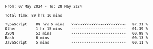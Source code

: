 
<!--START_SECTION:waka-->

```txt
From: 07 May 2024 - To: 28 May 2024

Total Time: 89 hrs 16 mins

TypeScript    88 hrs 5 mins   >>>>>>>>>>>>>>>>>>>>>>>>-   97.31 %
Other         1 hr 15 mins    -------------------------   01.39 %
JSON          53 mins         -------------------------   00.99 %
Bash          6 mins          -------------------------   00.13 %
JavaScript    5 mins          -------------------------   00.11 %
```

<!--END_SECTION:waka-->

<!--

### Hi there 👋
**Iam-cesar/Iam-cesar** is a ✨ _special_ ✨ repository because its `README.md` (this file) appears on your GitHub profile.

Here are some ideas to get you started:

- 🔭 I’m currently working on ...
- 🌱 I’m currently learning ...
- 👯 I’m looking to collaborate on ...
- 🤔 I’m looking for help with ...
- 💬 Ask me about ...
- 📫 How to reach me: ...
- 😄 Pronouns: ...
- ⚡ Fun fact: ...
-->
